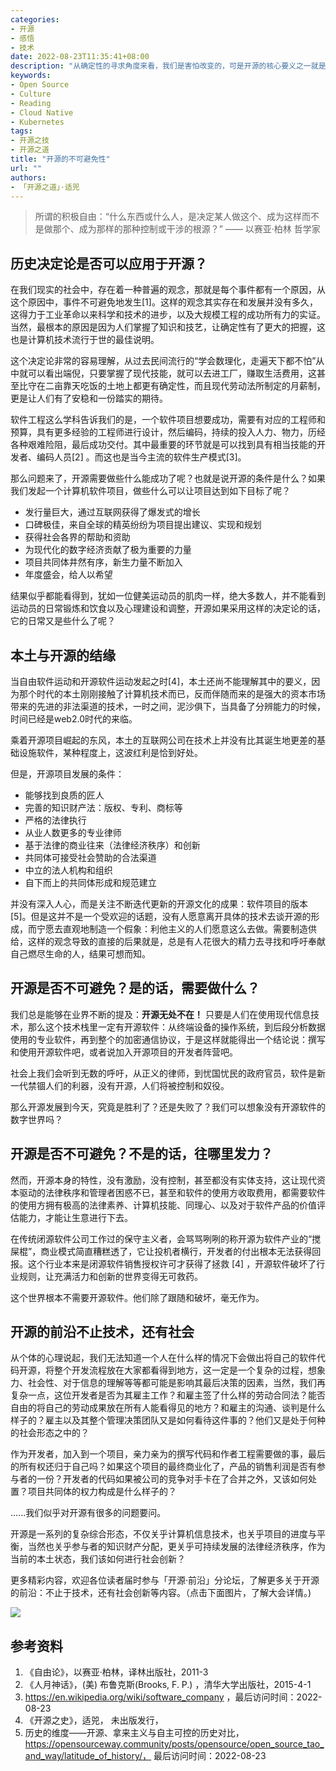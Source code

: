 ```yaml
---
categories:
- 开源
- 感悟
- 技术
date: 2022-08-23T11:35:41+08:00
description: "从确定性的寻求角度来看，我们是害怕改变的，可是开源的核心要义之一就是开放，拥抱更多的可能性，换句话说，在开源的世界里必定有处于前沿的内容存在，这些无论是信息技术本身，还是让协作发生的规范、道德、伦理与法律经济秩序，相比于实在的物体，那些抽象的制度和社会知识才是开源更需要的。"
keywords:
- Open Source
- Culture
- Reading
- Cloud Native
- Kubernetes
tags:
- 开源之技
- 开源之道
title: "开源的不可避免性"
url: ""
authors:
- 「开源之道」·适兕
---
```


> 所谓的积极自由：“什么东西或什么人，是决定某人做这个、成为这样而不是做那个、成为那样的那种控制或干涉的根源？”
> —— 以赛亚·柏林 哲学家

## 历史决定论是否可以应用于开源？

在我们现实的社会中，存在着一种普遍的观念，那就是每个事件都有一个原因，从这个原因中，事件不可避免地发生[1]。这样的观念其实存在和发展并没有多久，这得力于工业革命以来科学和技术的进步，以及大规模工程的成功所有力的实证。当然，最根本的原因是因为人们掌握了知识和技艺，让确定性有了更大的把握，这也是计算机技术流行于世的最佳说明。

这个决定论非常的容易理解，从过去民间流行的“学会数理化，走遍天下都不怕”从中就可以看出端倪，只要掌握了现代技能，就可以去进工厂，赚取生活费用，这甚至比守在二亩靠天吃饭的土地上都更有确定性，而且现代劳动法所制定的月薪制，更是让人们有了安稳和一份踏实的期待。

软件工程这么学科告诉我们的是，一个软件项目想要成功，需要有对应的工程师和预算，具有更多经验的工程师进行设计，然后编码，持续的投入人力、物力，历经各种艰难险阻，最后成功交付。其中最重要的环节就是可以找到具有相当技能的开发者、编码人员[2] 。而这也是当今主流的软件生产模式[3]。

那么问题来了，开源需要做些什么能成功了呢？也就是说开源的条件是什么？如果我们发起一个计算机软件项目，做些什么可以让项目达到如下目标了呢？

* 发行量巨大，通过互联网获得了爆发式的增长
* 口碑极佳，来自全球的精英纷纷为项目提出建议、实现和规划
* 获得社会各界的帮助和资助
* 为现代化的数字经济贡献了极为重要的力量
* 项目共同体井然有序，新生力量不断加入
* 年度盛会，给人以希望

结果似乎都能看得到，犹如一位健美运动员的肌肉一样，绝大多数人，并不能看到运动员的日常锻炼和饮食以及心理建设和调整，开源如果采用这样的决定论的话，它的日常又是些什么了呢？

## 本土与开源的结缘

当自由软件运动和开源软件运动发起之时[4]，本土还尚不能理解其中的要义，因为那个时代的本土刚刚接触了计算机技术而已，反而伴随而来的是强大的资本市场带来的先进的非法渠道的技术，一时之间，泥沙俱下，当具备了分辨能力的时候，时间已经是web2.0时代的来临。

乘着开源项目崛起的东风，本土的互联网公司在技术上并没有比其诞生地更差的基础设施软件，某种程度上，这波红利是恰到好处。

但是，开源项目发展的条件：

* 能够找到良质的匠人
* 完善的知识财产法：版权、专利、商标等
* 严格的法律执行
* 从业人数更多的专业律师
* 基于法律的商业往来（法律经济秩序）和创新
* 共同体可接受社会赞助的合法渠道
* 中立的法人机构和组织
* 自下而上的共同体形成和规范建立

并没有深入人心，而是关注不断迭代更新的开源文化的成果：软件项目的版本[5]。但是这并不是一个受欢迎的话题，没有人愿意离开具体的技术去谈开源的形成，而宁愿去直观地制造一个假象：利他主义的人们愿意这么去做。需要制造供给，这样的观念导致的直接的后果就是，总是有人花很大的精力去寻找和呼吁奉献自己燃尽生命的人，结果可想而知。

## 开源是否不可避免？是的话，需要做什么？

我们总是能够在业界不断的提及：**开源无处不在！** 只要是人们在使用现代信息技术，那么这个技术栈里一定有开源软件：从终端设备的操作系统，到后段分析数据使用的专业软件，再到整个的加密通信协议，于是这样就能得出一个结论说：撰写和使用开源软件吧，或者说加入开源项目的开发者阵营吧。

社会上我们会听到无数的呼吁，从正义的律师，到忧国忧民的政府官员，软件是新一代禁锢人们的利器，没有开源，人们将被控制和奴役。

那么开源发展到今天，究竟是胜利了？还是失败了？我们可以想象没有开源软件的数字世界吗？

## 开源是否不可避免？不是的话，往哪里发力？

然而，开源本身的特性，没有激励，没有控制，甚至都没有实体支持，这让现代资本驱动的法律秩序和管理者困惑不已，甚至和软件的使用方收取费用，都需要软件的使用方拥有极高的法律素养、计算机技能、同理心、以及对于软件产品的价值评估能力，才能让生意进行下去。

在传统闭源软件公司工作过的保守主义者，会骂骂咧咧的称开源为软件产业的“搅屎棍”，商业模式简直糟糕透了，它让投机者横行，开发者的付出根本无法获得回报。这个行业本来是闭源软件销售授权许可才获得了拯救 [4] ，开源软件破坏了行业规则，让充满活力和创新的世界变得无可救药。

这个世界根本不需要开源软件。他们除了跟随和破坏，毫无作为。

## 开源的前沿不止技术，还有社会

从个体的心理说起，我们无法知道一个人在什么样的情况下会做出将自己的软件代码开源，将整个开发流程放在大家都看得到地方，这一定是一个复杂的过程，想象力、社会性、对于信息的理解等等都可能是影响其最后决策的因素，当然，我们再复杂一点，这位开发者是否为其雇主工作？和雇主签了什么样的劳动合同法？能否自由的将自己的劳动成果放在所有人能看得见的地方？和雇主的沟通、谈判是什么样子的？雇主以及其整个管理决策团队又是如何看待这件事的？他们又是处于何种的社会形态之中的？

作为开发者，加入到一个项目，亲力亲为的撰写代码和作者工程需要做的事，最后的所有权还归于自己吗？如果这个项目的最终商业化了，产品的销售利润是否有参与者的一份？开发者的代码如果被公司的竞争对手卡在了合并之外，又该如何处置？项目共同体的权力构成是什么样子的？

......我们似乎对开源有很多的问题要问。

开源是一系列的复杂综合形态，不仅关乎计算机信息技术，也关乎项目的进度与平衡，当然也关乎参与者的知识财产分配，更关乎可持续发展的法律经济秩序，作为当前的本土状态，我们该如何进行社会创新？

更多精彩内容，欢迎各位读者届时参与「开源·前沿」分论坛，了解更多关于开源的前沿：不止于技术，还有社会创新等内容。（点击下面图片，了解大会详情。)

[![](./images/oscar-2022.jpeg)](https://mp.weixin.qq.com/s/fiJlS0JdKthhPQLomIt8rg)

## 参考资料
1. 《自由论》，以赛亚·柏林，译林出版社，2011-3
2. 《人月神话》，(美) 布鲁克斯(Brooks, F. P.) ，清华大学出版社，2015-4-1
3.  https://en.wikipedia.org/wiki/software_company ，最后访问时间：2022-08-23
4.  《开源之史》，适兕， 未出版发行，
5.  历史的维度——开源、拿来主义与自主可控的历史对比， https://opensourceway.community/posts/opensource/open_source_tao_and_way/latitude_of_history/， 最后访问时间：2022-08-23